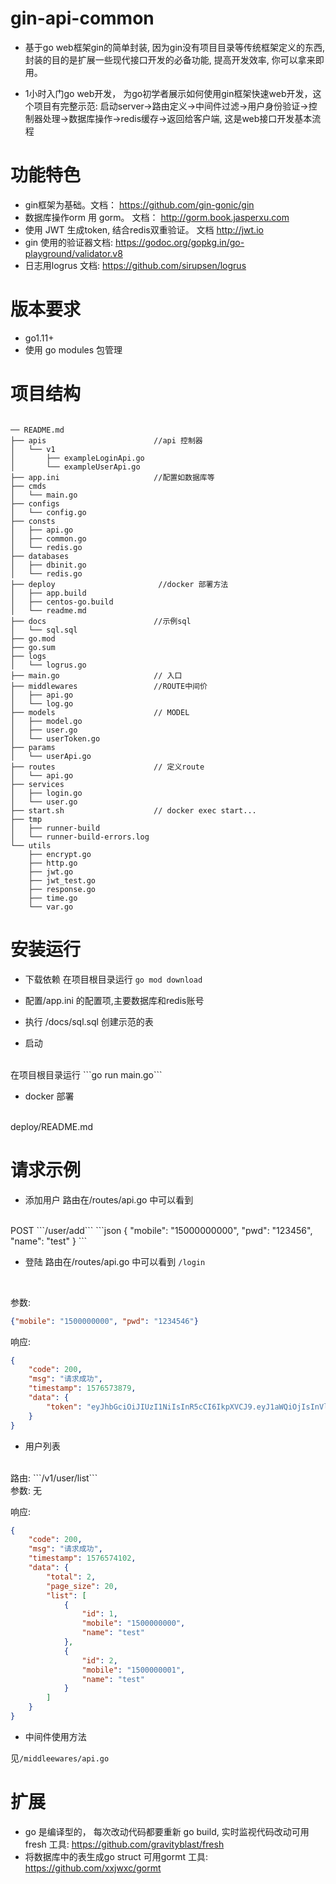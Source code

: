 # gin-api-common 

* 基于go web框架gin的简单封装, 因为gin没有项目目录等传统框架定义的东西, 封装的目的是扩展一些现代接口开发的必备功能, 提高开发效率, 你可以拿来即用。

* 1小时入门go web开发， 为go初学者展示如何使用gin框架快速web开发，这个项目有完整示范: 
启动server->路由定义->中间件过滤->用户身份验证->控制器处理->数据库操作->redis缓存->返回给客户端, 这是web接口开发基本流程

# 功能特色
* gin框架为基础。文档： https://github.com/gin-gonic/gin
* 数据库操作orm 用 gorm。 文档： http://gorm.book.jasperxu.com 
* 使用 JWT 生成token, 结合redis双重验证。 文档 http://jwt.io
* gin 使用的验证器文档: https://godoc.org/gopkg.in/go-playground/validator.v8
* 日志用logrus  文档: https://github.com/sirupsen/logrus

# 版本要求

 * go1.11+
 * 使用 go modules 包管理

# 项目结构

```cassandraql

── README.md
├── apis                        //api 控制器
│   └── v1
│       ├── exampleLoginApi.go
│       └── exampleUserApi.go
├── app.ini                     //配置如数据库等
├── cmds  
│   └── main.go
├── configs
│   └── config.go
├── consts
│   ├── api.go
│   ├── common.go
│   └── redis.go
├── databases
│   ├── dbinit.go
│   └── redis.go
├── deploy                       //docker 部署方法
│   ├── app.build
│   ├── centos-go.build
│   └── readme.md
├── docs                        //示例sql
│   └── sql.sql
├── go.mod
├── go.sum
├── logs
│   └── logrus.go
├── main.go                     // 入口
├── middlewares                 //ROUTE中间价
│   ├── api.go
│   └── log.go
├── models                      // MODEL
│   ├── model.go
│   ├── user.go
│   └── userToken.go
├── params
│   └── userApi.go
├── routes                      // 定义route
│   └── api.go
├── services
│   ├── login.go
│   └── user.go
├── start.sh                    // docker exec start...
├── tmp
│   ├── runner-build
│   └── runner-build-errors.log
└── utils
    ├── encrypt.go
    ├── http.go
    ├── jwt.go
    ├── jwt_test.go
    ├── response.go
    ├── time.go
    └── var.go
```

# 安装运行

* 下载依赖
在项目根目录运行 ```go mod download```

* 配置/app.ini 的配置项,主要数据库和redis账号

* 执行 /docs/sql.sql 创建示范的表

* 启动
<br/>
在项目根目录运行 ```go run main.go```

* docker 部署 
<br/>
deploy/README.md

# 请求示例

* 添加用户
路由在/routes/api.go 中可以看到 
<br/>
POST ```/user/add```
```json
{
    "mobile": "15000000000",
    "pwd": "123456",
    "name": "test"
    }
```
 
* 登陆
路由在/routes/api.go 中可以看到 ```/login``` 



<br/>

参数:
```json
{"mobile": "1500000000", "pwd": "1234546"}
```
响应:
```json
{
    "code": 200,
    "msg": "请求成功",
    "timestamp": 1576573879,
    "data": {
        "token": "eyJhbGciOiJIUzI1NiIsInR5cCI6IkpXVCJ9.eyJ1aWQiOjIsInVlbiI6ImVjNDc2ZDJkNGU3ODhkYzA3YzFkNDI3NGVkZjA1Y2Y1YmQyMGI4YWYwYTdlODcwYTAzMzRmYjZlZDg2MzNiZDQiLCJleHAiOjE1NzY2NjAyNzksImlzcyI6InRlc3QifQ.erealfYAsbxkvoyf3IxXvRSX46hZt4G6JxPQmYoNvNc"
    }
}
```

* 用户列表
<br/>
路由: ```/v1/user/list```
<br/>
参数: 无 
<br/>

响应:
```json
{
    "code": 200,
    "msg": "请求成功",
    "timestamp": 1576574102,
    "data": {
        "total": 2,
        "page_size": 20,
        "list": [
            {
                "id": 1,
                "mobile": "1500000000",
                "name": "test"
            },
            {
                "id": 2,
                "mobile": "1500000001",
                "name": "test"
            }
        ]
    }
}

```
* 中间件使用方法

见```/middleewares/api.go```
 



# 扩展

* go 是编译型的， 每次改动代码都要重新 go build, 实时监视代码改动可用 fresh 工具: https://github.com/gravityblast/fresh
* 将数据库中的表生成go struct 可用gormt 工具: https://github.com/xxjwxc/gormt




